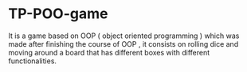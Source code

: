 # TP-POO-game
It is a game based on OOP ( object oriented programming ) which was made after finishing the course of OOP , it consists on rolling dice and moving around a board that has different boxes with different functionalities. 
